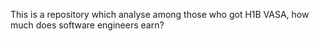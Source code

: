 This is a repository which analyse among those who got H1B VASA,  how much does software engineers earn?  
